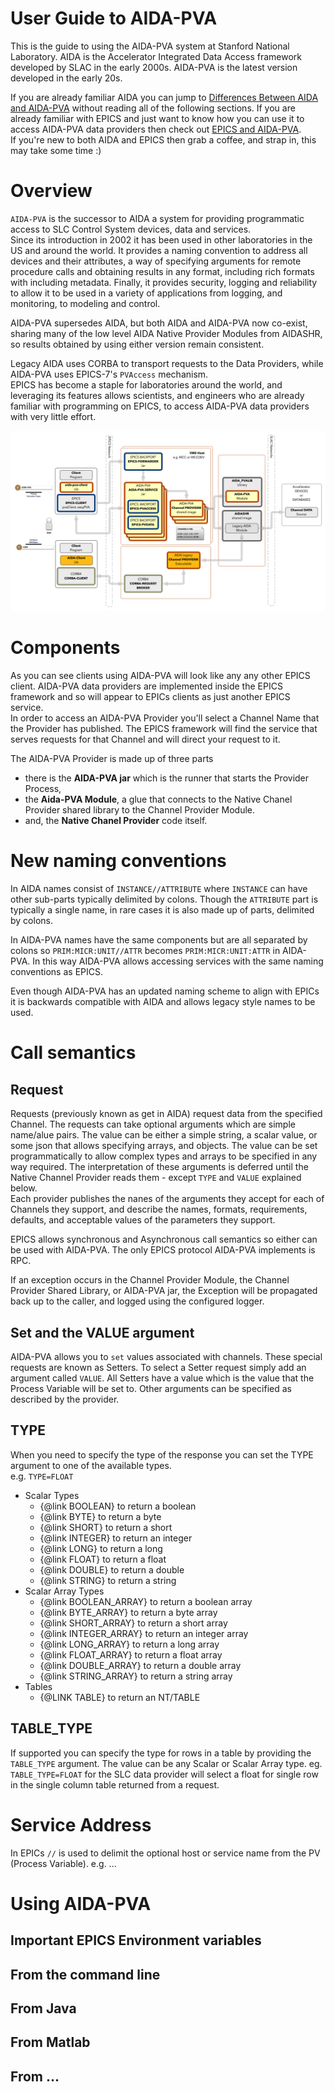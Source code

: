 # User Guide to AIDA-PVA

This is the guide to using the AIDA-PVA system at Stanford National Laboratory. AIDA is the Accelerator Integrated Data
Access framework developed by SLAC in the early 2000s. AIDA-PVA is the latest version developed in the early 20s.

If you are already familiar AIDA you can jump to [Differences Between AIDA and AIDA-PVA](UserGuide4AidaUsers.md) without
reading all of the following sections. If you are already familiar with EPICS and just want to know how you can use it
to access AIDA-PVA data providers then check out [EPICS and AIDA-PVA](UserGuide4EpicsUsers.md).   
If you're new to both AIDA and EPICS then grab a coffee, and strap in, this may take some time :)

# Overview 
`AIDA-PVA` is the successor to AIDA a system for providing programmatic access to SLC Control System devices, data and services.  
Since its introduction in 2002 it has been used in other laboratories in the US and around the world.  It 
provides a naming convention to address all devices and their attributes, a way of specifying arguments for remote procedure calls 
and obtaining results in any format, including rich formats with including metadata.  Finally, it provides security, logging and 
reliability to allow it to be used in a variety of applications from logging, and monitoring, to modeling and control.

AIDA-PVA supersedes AIDA, but both AIDA and AIDA-PVA now co-exist, sharing many of the low level AIDA Native Provider Modules from AIDASHR, so
results obtained by using either version remain consistent.

Legacy AIDA uses CORBA to transport requests to the Data Providers, while AIDA-PVA uses EPICS-7's `PVAccess` mechanism.  
EPICS has become a staple for laboratories around the world, and leveraging its features allows scientists, and engineers
who are already familiar with programming on EPICS, to access AIDA-PVA data providers with very little effort.

![Aida Old and New](images/aida-old-and-new.png)

# Components
As you can see clients using AIDA-PVA will look like any any other EPICS client.  AIDA-PVA data providers are implemented
inside the EPICS framework and so will appear to EPICs clients as just another EPICS service.  
In order to access an AIDA-PVA Provider you'll select a Channel Name that the Provider has published.  The EPICS framework
will find the service that serves requests for that Channel and will direct your request to it.

The AIDA-PVA Provider is made up of three parts 
 - there is the **AIDA-PVA jar** which is the runner that starts the Provider Process, 
 - the **Aida-PVA Module**, a glue that connects to the Native Chanel Provider shared library to the Channel Provider Module.
 - and, the **Native Chanel Provider** code itself.
 
# New naming conventions

In AIDA names consist of `INSTANCE//ATTRIBUTE` where `INSTANCE` can have other sub-parts typically delimited by colons. 
Though the `ATTRIBUTE` part is typically a single name, in rare cases it is also made up of parts, delimited by colons.

In AIDA-PVA names have the same components but are all separated by colons so `PRIM:MICR:UNIT//ATTR` becomes `PRIM:MICR:UNIT:ATTR` 
in AIDA-PVA.  In this way AIDA-PVA allows accessing services with the same naming conventions as EPICS.

Even though AIDA-PVA has an updated naming scheme to align with EPICs it is backwards compatible with AIDA and allows legacy style
names to be used.

# Call semantics
## Request
Requests (previously known as get in AIDA) request data from the specified Channel.  The requests can take optional arguments which are
simple name/alue pairs.  The value can be either a simple string, a scalar value, or some json that allows specifying arrays,
and objects.  The value can be set programmatically to allow complex types and arrays to be specified in any way required.
The interpretation of these arguments is deferred until the Native Channel Provider reads them - except `TYPE` and `VALUE` explained below.  
Each provider publishes the nanes of the arguments they accept for each of Channels they support, and describe the names, formats, requirements, defaults, and acceptable values of the parameters they support.

EPICS allows synchronous and Asynchronous call semantics so either can be used with AIDA-PVA.  The only EPICS protocol AIDA-PVA implements is RPC.

If an exception occurs in the Channel Provider Module, the Channel Provider Shared Library, or AIDA-PVA jar, the Exception will be propagated back up to the caller, and logged using the configured logger.

## Set and the VALUE argument
AIDA-PVA allows you to `set` values associated with channels.  These special requests are known as Setters.  To select 
a Setter request simply add an argument called `VALUE`.  All Setters have a value which is the value that the
Process Variable will be set to.  Other arguments can be specified as described by the provider.

## TYPE
When you need to specify the type of the response you can set the TYPE argument to one of the available types.  
e.g. `TYPE=FLOAT`
  * Scalar Types
    * {@link BOOLEAN}            to return a boolean
    * {@link BYTE}               to return a byte
    * {@link SHORT}              to return a short
    * {@link INTEGER}            to return an integer
    * {@link LONG}               to return a long
    * {@link FLOAT}              to return a float
    * {@link DOUBLE}             to return a double
    * {@link STRING}             to return a string
  * Scalar Array Types
    * {@link BOOLEAN_ARRAY}      to return a boolean array
    * {@link BYTE_ARRAY}         to return a byte array
    * {@link SHORT_ARRAY}        to return a short array
    * {@link INTEGER_ARRAY}      to return an integer array
    * {@link LONG_ARRAY}         to return a long array
    * {@link FLOAT_ARRAY}        to return a float array
    * {@link DOUBLE_ARRAY}       to return a double array
    * {@link STRING_ARRAY}       to return a string array
  * Tables
    * {@LINK TABLE}              to return an NT/TABLE

## TABLE_TYPE
If supported you can specify the type for rows in a table by providing the `TABLE_TYPE` argument.  The 
value can be any Scalar or Scalar Array type. eg. `TABLE_TYPE=FLOAT` for the SLC data provider will select a float for 
single row in the single column table returned from a request.

# Service Address 
In EPICs `//` is used to delimit the optional host or service name from the PV (Process Variable).  e.g. ...

# Using AIDA-PVA
## Important EPICS Environment variables
## From the command line
## From Java
## From Matlab
## From ...



